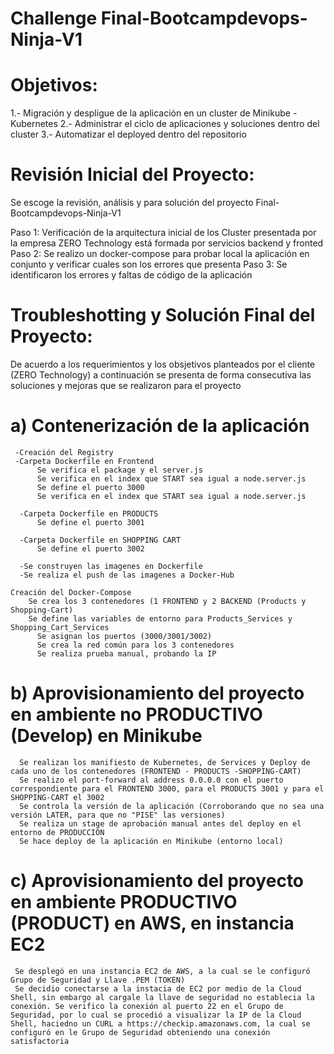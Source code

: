 # Challenge Final-Bootcampdevops-Ninja-V1

# Objetivos: 
 
 1.- Migración y despligue de la aplicación en un cluster de Minikube -Kubernetes
 2.- Administrar el ciclo de aplicaciones y soluciones dentro del cluster 
 3.- Automatizar el deployed dentro del repositorio
  
# Revisión Inicial del Proyecto: 
 
 Se escoge la revisión, análisis y para solución del proyecto Final-Bootcampdevops-Ninja-V1
 
   Paso 1: Verificación de la arquitectura inicial de los Cluster presentada por la empresa ZERO Technology  está formada por servicios backend y fronted 
   Paso 2: Se realizo un docker-compose para probar local la aplicación en conjunto y verificar cuales son los errores que presenta 
   Paso 3: Se identificaron los errores y faltas de código de la aplicación
   
# Troubleshotting y Solución Final del Proyecto: 

De acuerdo a los requerimientos y los obsjetivos planteados por el cliente (ZERO Technology) a continuación se presenta  de forma consecutiva las soluciones y mejoras que se realizaron para el proyecto 
    
# a) Contenerización de la aplicación 
      
     -Creación del Registry 
     -Carpeta Dockerfile en Frontend
          Se verifica el package y el server.js
          Se verifica en el index que START sea igual a node.server.js
          Se define el puerto 3000
          Se verifica en el index que START sea igual a node.server.js
           
      -Carpeta Dockerfile en PRODUCTS
          Se define el puerto 3001
           
      -Carpeta Dockerfile en SHOPPING CART 
          Se define el puerto 3002
      
      -Se construyen las imagenes en Dockerfile
      -Se realiza el push de las imagenes a Docker-Hub      
           
    Creación del Docker-Compose 
        Se crea los 3 contenedores (1 FRONTEND y 2 BACKEND (Products y Shopping-Cart)
        Se define las variables de entorno para Products_Services y Shopping_Cart_Services
          Se asignan los puertos (3000/3001/3002)
          Se crea la red común para los 3 contenedores
          Se realiza prueba manual, probando la IP 

 # b) Aprovisionamiento del proyecto en ambiente no PRODUCTIVO (Develop) en Minikube
     
      Se realizan los manifiesto de Kubernetes, de Services y Deploy de cada uno de los contenedores (FRONTEND - PRODUCTS -SHOPPING-CART)
      Se realizo el port-forward al address 0.0.0.0 con el puerto correspondiente para el FRONTEND 3000, para el PRODUCTS 3001 y para el SHOPPING-CART el 3002  
      Se controla la versión de la aplicación (Corroborando que no sea una versión LATER, para que no "PISE" las versiones)
      Se realiza un stage de aprobación manual antes del deploy en el entorno de PRODUCCIÖN
      Se hace deploy de la aplicación en Minikube (entorno local) 
          
 # c) Aprovisionamiento del proyecto en ambiente PRODUCTIVO (PRODUCT) en AWS, en instancia EC2         
     
     Se desplegó en una instancia EC2 de AWS, a la cual se le configuró Grupo de Seguridad y Llave .PEM (TOKEN)
     Se decidio conectarse a la instacia de EC2 por medio de la Cloud Shell, sin embargo al cargale la llave de seguridad no establecia la conexión. Se verifico la conexión al puerto 22 en el Grupo de Seguridad, por lo cual se procedió a visualizar la IP de la Cloud Shell, haciedno un CURL a https://checkip.amazonaws.com, la cual se configuró en le Grupo de Seguridad obteniendo una conexión satisfactoria 
 
     
          
          
          
          
          
          
          
          
          
          
          
          
          
          
          
          
          
          
          
